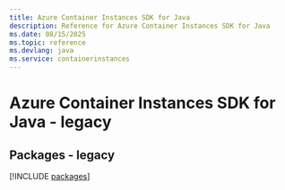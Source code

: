 ```yaml
---
title: Azure Container Instances SDK for Java
description: Reference for Azure Container Instances SDK for Java
ms.date: 08/15/2025
ms.topic: reference
ms.devlang: java
ms.service: containerinstances
---
```

# Azure Container Instances SDK for Java - legacy
## Packages - legacy
[!INCLUDE [packages](container-instances-index.md)]